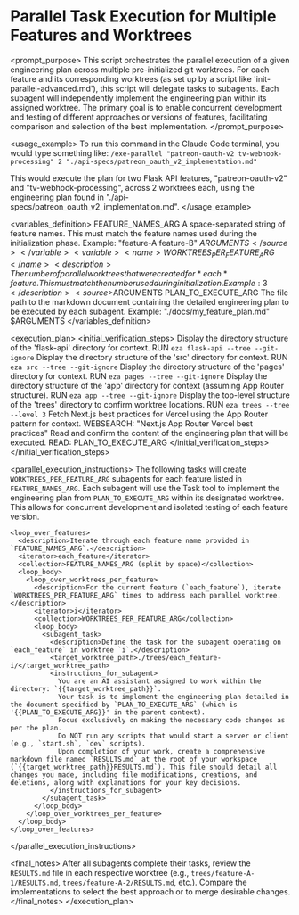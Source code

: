 # Parallel Task Execution for Multiple Features and Worktrees

<prompt_purpose>
This script orchestrates the parallel execution of a given engineering plan across multiple pre-initialized git worktrees.
For each feature and its corresponding worktrees (as set up by a script like 'init-parallel-advanced.md'), this script will delegate tasks to subagents.
Each subagent will independently implement the engineering plan within its assigned worktree.
The primary goal is to enable concurrent development and testing of different approaches or versions of features, facilitating comparison and selection of the best implementation.
</prompt_purpose>

<usage_example>
  To run this command in the Claude Code terminal, you would type something like:
  `/exe-parallel "patreon-oauth-v2 tv-webhook-processing" 2 "./api-specs/patreon_oauth_v2_implementation.md"`

  This would execute the plan for two Flask API features, "patreon-oauth-v2" and "tv-webhook-processing", across 2 worktrees each, using the engineering plan found in "./api-specs/patreon_oauth_v2_implementation.md".
</usage_example>

<variables_definition>
  <variable>
    <name>FEATURE_NAMES_ARG</name>
    <description>A space-separated string of feature names. This must match the feature names used during the initialization phase. Example: "feature-A feature-B"</description>
    <source>$ARGUMENTS</source>
  </variable>
  <variable>
    <name>WORKTREES_PER_FEATURE_ARG</name>
    <description>The number of parallel worktrees that were created for *each* feature. This must match the number used during initialization. Example: 3</description>
    <source>$ARGUMENTS</source>
  </variable>
  <variable>
    <name>PLAN_TO_EXECUTE_ARG</name>
    <description>The file path to the markdown document containing the detailed engineering plan to be executed by each subagent. Example: "./docs/my_feature_plan.md"</description>
    <source>$ARGUMENTS</source>
  </variable>
</variables_definition>

<execution_plan>
  <initial_verification_steps>
    <step>
      <description>Display the directory structure of the 'flask-api' directory for context.</description>
      <command>RUN `eza flask-api --tree --git-ignore`</command>
    </step>
    <step>
      <description>Display the directory structure of the 'src' directory for context.</description>
      <command>RUN `eza src --tree --git-ignore`</command>
    </step>
    <step>
      <description>Display the directory structure of the 'pages' directory for context.</description>
      <command>RUN `eza pages --tree --git-ignore`</command>
    </step>
    <step>
      <description>Display the directory structure of the 'app' directory for context (assuming App Router structure).</description>
      <command>RUN `eza app --tree --git-ignore`</command>
    </step>
    <step>
      <description>Display the top-level structure of the 'trees' directory to confirm worktree locations.</description>
      <command>RUN `eza trees --tree --level 3`</command>
    </step>
    <step>
      <description>Fetch Next.js best practices for Vercel using the App Router pattern for context.</description>
      <command>WEBSEARCH: "Next.js App Router Vercel best practices"</command>
    </step>
    <step>
      <description>Read and confirm the content of the engineering plan that will be executed.</description>
      <command>READ: PLAN_TO_EXECUTE_ARG</command>
    </step>
  </initial_verification_steps>
  </initial_verification_steps>

  <parallel_execution_instructions>
    <introduction>
      The following tasks will create `WORKTREES_PER_FEATURE_ARG` subagents for each feature listed in `FEATURE_NAMES_ARG`.
      Each subagent will use the Task tool to implement the engineering plan from `PLAN_TO_EXECUTE_ARG` within its designated worktree.
      This allows for concurrent development and isolated testing of each feature version.
    </introduction>

    <loop_over_features>
      <description>Iterate through each feature name provided in `FEATURE_NAMES_ARG`.</description>
      <iterator>each_feature</iterator>
      <collection>FEATURE_NAMES_ARG (split by space)</collection>
      <loop_body>
        <loop_over_worktrees_per_feature>
          <description>For the current feature (`each_feature`), iterate `WORKTREES_PER_FEATURE_ARG` times to address each parallel worktree.</description>
          <iterator>i</iterator>
          <collection>WORKTREES_PER_FEATURE_ARG</collection>
          <loop_body>
            <subagent_task>
              <description>Define the task for the subagent operating on `each_feature` in worktree `i`.</description>
              <target_worktree_path>./trees/each_feature-i/</target_worktree_path>
              <instructions_for_subagent>
                You are an AI assistant assigned to work within the directory: `{{target_worktree_path}}`.
                Your task is to implement the engineering plan detailed in the document specified by `PLAN_TO_EXECUTE_ARG` (which is '{{PLAN_TO_EXECUTE_ARG}}' in the parent context).
                Focus exclusively on making the necessary code changes as per the plan.
                Do NOT run any scripts that would start a server or client (e.g., `start.sh`, `dev` scripts).
                Upon completion of your work, create a comprehensive markdown file named `RESULTS.md` at the root of your workspace (`{{target_worktree_path}}RESULTS.md`). This file should detail all changes you made, including file modifications, creations, and deletions, along with explanations for your key decisions.
              </instructions_for_subagent>
            </subagent_task>
          </loop_body>
        </loop_over_worktrees_per_feature>
      </loop_body>
    </loop_over_features>
  </parallel_execution_instructions>

  <final_notes>
    <note>After all subagents complete their tasks, review the `RESULTS.md` file in each respective worktree (e.g., `trees/feature-A-1/RESULTS.md`, `trees/feature-A-2/RESULTS.md`, etc.).</note>
    <note>Compare the implementations to select the best approach or to merge desirable changes.</note>
  </final_notes>
</execution_plan> 